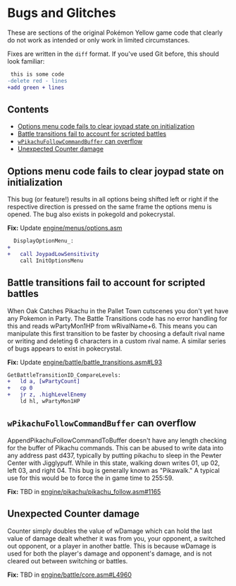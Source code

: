 # Bugs and Glitches

These are sections of the original Pokémon Yellow game code that clearly do not work as intended or only work in limited circumstances.

Fixes are written in the `diff` format. If you've used Git before, this should look familiar:

```diff
 this is some code
-delete red - lines
+add green + lines
```


## Contents

- [Options menu code fails to clear joypad state on initialization](#options-menu-code-fails-to-clear-joypad-state-on-initialization)
- [Battle transitions fail to account for scripted battles](#battle-transitions-fail-to-account-for-scripted-battles)
- [`wPikachuFollowCommandBuffer` can overflow](#wpikachufollowcommandbuffer-can-overflow)
- [Unexpected Counter damage](#unexpected-counter-damage)


## Options menu code fails to clear joypad state on initialization

This bug (or feature!) results in all options being shifted left or right if the respective direction is pressed on the same frame the options menu is opened.
The bug also exists in pokegold and pokecrystal.

**Fix:** Update [engine/menus/options.asm](/engine/menus/options.asm)

```diff
  DisplayOptionMenu_:
+
+   call JoypadLowSensitivity
    call InitOptionsMenu
```


## Battle transitions fail to account for scripted battles

When Oak Catches Pikachu in the Pallet Town cutscenes you don't yet have any Pokemon in Party.
The Battle Transitions code has no error handling for this and reads wPartyMon1HP from wRivalName+6.
This means you can manipulate this first transition to be faster by choosing a default rival name or writing and deleting 6 characters in a custom rival name.
A similar series of bugs appears to exist in pokecrystal.

**Fix:** Update [engine/battle/battle_transitions.asm#L93](/engine/battle/battle_transitions.asm#L93)

```diff
GetBattleTransitionID_CompareLevels:
+   ld a, [wPartyCount]
+   cp 0
+   jr z, .highLevelEnemy
    ld hl, wPartyMon1HP
```


## `wPikachuFollowCommandBuffer` can overflow

AppendPikachuFollowCommandToBuffer doesn't have any length checking for the buffer of Pikachu commands.
This can be abused to write data into any address past d437, typically by putting pikachu to sleep in the Pewter Center with Jigglypuff.
While in this state, walking down writes 01, up 02, left 03, and right 04.
This bug is generally known as "Pikawalk."
A typical use for this would be to force the in game time to 255:59.

**Fix:** TBD in [engine/pikachu/pikachu_follow.asm#1165](/engine/pikachu/pikachu_follow.asm#1165)


## Unexpected Counter damage

Counter simply doubles the value of wDamage which can hold the last value of damage dealt whether it was from you, your opponent, a switched out opponent, or a player in another battle.
This is because wDamage is used for both the player's damage and opponent's damage, and is not cleared out between switching or battles.

**Fix:** TBD in [engine/battle/core.asm#L4960](/engine/battle/core.asm#L4960)
